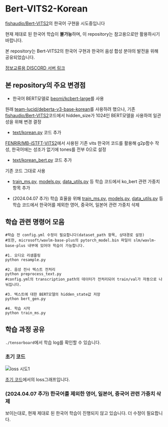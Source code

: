# Bert-VITS2-Korean

[fishaudio/Bert-VITS2](https://github.com/fishaudio/Bert-VITS2)의 한국어 구현을 시도중입니다

현재 제대로 된 한국어 학습이 **불가능**하며, 이 repository는 참고용으로만 활용하시기 바랍니다.

본 repository는 Bert-VITS2의 한국어 구현과 한국어 음성 합성 분야의 발전을 위해 공유되었습니다.

[정보교류용 DISCORD 서버 링크](https://discord.gg/fuwUZdmQAW)

## 본 repository의 주요 변경점
- 한국어 BERT모델로 [beomi/kcbert-large](https://huggingface.co/beomi/kcbert-large)를 사용

원래 [team-lucid/deberta-v3-base-korean](https://huggingface.co/team-lucid/deberta-v3-base-korean)를 사용하려 했으나, 기존 [fishaudio/Bert-VITS2](https://github.com/fishaudio/Bert-VITS2)코드에서 hidden_size가 1024인 BERT모델을 사용하여 일관성을 위해 변경 결정

- [text/korean.py](./text/korean.py) 코드 추가

[FENRlR/MB-iSTFT-VITS2](https://github.com/FENRlR/MB-iSTFT-VITS2)에서 사용된 기존 vits 한국어 코드를 활용해 g2p함수 작성, 한국어에는 성조가 없기에 tones를 전부 0으로 설정

- [text/korean_bert.py](./text/korean_bert.py) 코드 추가

기존 코드 그대로 사용

- [train_ms.py](./train_ms.py), [models.py](./models.py), [data_utils.py](./data_utils.py) 등 학습 코드에서 ko_bert 관련 가중치 항목 추가

- (2024.04.07 추가) 학습 효율을 위해 [train_ms.py](./train_ms.py), [models.py](./models.py), [data_utils.py](./data_utils.py) 등 학습 코드에서 한국어를 제외한 영어, 중국어, 일본어 관련 가중치 삭제

## 학습 관련 명령어 모음

```
#학습 전 config.yml 수정이 필요합니다(dataset_path 항목, 상대경로 설정)
#또한, microsoft/wavlm-base-plus의 pytorch_model.bin 파일이 slm/wavlm-base-plus 내부에 있어야 학습이 가능합니다.

#1. 오디오 리샘플링
python resample.py

#2. 음성 전사 텍스트 전처리
python preprocess_text.py
#config.yml의 transcription_path의 데이터가 전처리되어 train/val가 자동으로 나눠집니다.

#3. 텍스트에 대한 BERT모델의 hidden_state값 저장
python bert_gen.py

#4. 학습 시작
python train_ms.py
```

## 학습 과정 공유

```./tensorboard```에서 학습 log를 확인할 수 있습니다.


### 초기 코드

![loss 시도1](./img/ko_pretrain_try1_loss.png)

[초기 코드](https://github.com/jwj7140/Bert-VITS2-Korean/commit/438803f92e32b129cdd52c1e90fd7cf98832cfcd)에서의 loss그래프입니다.


### (2024.04.07 추가) 한국어를 제외한 영어, 일본어, 중국어 관련 가중치 삭제


보이는대로, 현재 제대로 된 한국어 학습이 진행되지 않고 있습니다. 더 수정이 필요합니다.
